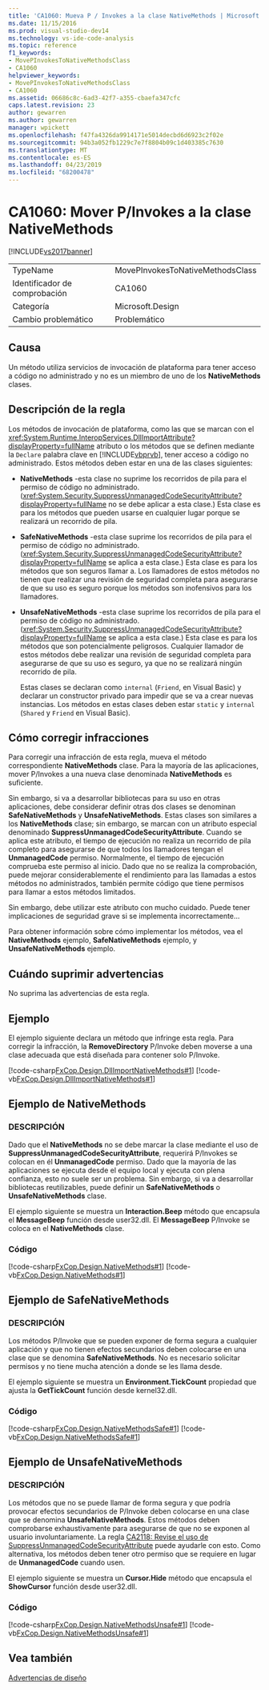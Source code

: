 ```yaml
---
title: 'CA1060: Mueva P / Invokes a la clase NativeMethods | Microsoft Docs'
ms.date: 11/15/2016
ms.prod: visual-studio-dev14
ms.technology: vs-ide-code-analysis
ms.topic: reference
f1_keywords:
- MovePInvokesToNativeMethodsClass
- CA1060
helpviewer_keywords:
- MovePInvokesToNativeMethodsClass
- CA1060
ms.assetid: 06686c8c-6ad3-42f7-a355-cbaefa347cfc
caps.latest.revision: 23
author: gewarren
ms.author: gewarren
manager: wpickett
ms.openlocfilehash: f47fa4326da9914171e5014decbd6d6923c2f02e
ms.sourcegitcommit: 94b3a052fb1229c7e7f8804b09c1d403385c7630
ms.translationtype: MT
ms.contentlocale: es-ES
ms.lasthandoff: 04/23/2019
ms.locfileid: "68200478"
---
```

# <a name="ca1060-move-pinvokes-to-nativemethods-class"></a>CA1060: Mover P/Invokes a la clase NativeMethods
[!INCLUDE[vs2017banner](../includes/vs2017banner.md)]

|||
|-|-|
|TypeName|MovePInvokesToNativeMethodsClass|
|Identificador de comprobación|CA1060|
|Categoría|Microsoft.Design|
|Cambio problemático|Problemático|

## <a name="cause"></a>Causa
 Un método utiliza servicios de invocación de plataforma para tener acceso a código no administrado y no es un miembro de uno de los **NativeMethods** clases.

## <a name="rule-description"></a>Descripción de la regla
 Los métodos de invocación de plataforma, como las que se marcan con el <xref:System.Runtime.InteropServices.DllImportAttribute?displayProperty=fullName> atributo o los métodos que se definen mediante la `Declare` palabra clave en [!INCLUDE[vbprvb](../includes/vbprvb-md.md)], tener acceso a código no administrado. Estos métodos deben estar en una de las clases siguientes:

- **NativeMethods** -esta clase no suprime los recorridos de pila para el permiso de código no administrado. (<xref:System.Security.SuppressUnmanagedCodeSecurityAttribute?displayProperty=fullName> no se debe aplicar a esta clase.) Esta clase es para los métodos que pueden usarse en cualquier lugar porque se realizará un recorrido de pila.

- **SafeNativeMethods** -esta clase suprime los recorridos de pila para el permiso de código no administrado. (<xref:System.Security.SuppressUnmanagedCodeSecurityAttribute?displayProperty=fullName> se aplica a esta clase.) Esta clase es para los métodos que son seguros llamar a. Los llamadores de estos métodos no tienen que realizar una revisión de seguridad completa para asegurarse de que su uso es seguro porque los métodos son inofensivos para los llamadores.

- **UnsafeNativeMethods** -esta clase suprime los recorridos de pila para el permiso de código no administrado. (<xref:System.Security.SuppressUnmanagedCodeSecurityAttribute?displayProperty=fullName> se aplica a esta clase.) Esta clase es para los métodos que son potencialmente peligrosos. Cualquier llamador de estos métodos debe realizar una revisión de seguridad completa para asegurarse de que su uso es seguro, ya que no se realizará ningún recorrido de pila.

  Estas clases se declaran como `internal` (`Friend`, en Visual Basic) y declarar un constructor privado para impedir que se va a crear nuevas instancias. Los métodos en estas clases deben estar `static` y `internal` (`Shared` y `Friend` en Visual Basic).

## <a name="how-to-fix-violations"></a>Cómo corregir infracciones
 Para corregir una infracción de esta regla, mueva el método correspondiente **NativeMethods** clase. Para la mayoría de las aplicaciones, mover P/Invokes a una nueva clase denominada **NativeMethods** es suficiente.

 Sin embargo, si va a desarrollar bibliotecas para su uso en otras aplicaciones, debe considerar definir otras dos clases se denominan **SafeNativeMethods** y **UnsafeNativeMethods**. Estas clases son similares a los **NativeMethods** clase; sin embargo, se marcan con un atributo especial denominado **SuppressUnmanagedCodeSecurityAttribute**. Cuando se aplica este atributo, el tiempo de ejecución no realiza un recorrido de pila completo para asegurarse de que todos los llamadores tengan el **UnmanagedCode** permiso. Normalmente, el tiempo de ejecución comprueba este permiso al inicio. Dado que no se realiza la comprobación, puede mejorar considerablemente el rendimiento para las llamadas a estos métodos no administrados, también permite código que tiene permisos para llamar a estos métodos limitados.

 Sin embargo, debe utilizar este atributo con mucho cuidado. Puede tener implicaciones de seguridad grave si se implementa incorrectamente...

 Para obtener información sobre cómo implementar los métodos, vea el **NativeMethods** ejemplo, **SafeNativeMethods** ejemplo, y **UnsafeNativeMethods** ejemplo.

## <a name="when-to-suppress-warnings"></a>Cuándo suprimir advertencias
 No suprima las advertencias de esta regla.

## <a name="example"></a>Ejemplo
 El ejemplo siguiente declara un método que infringe esta regla. Para corregir la infracción, la **RemoveDirectory** P/Invoke deben moverse a una clase adecuada que está diseñada para contener solo P/Invoke.

 [!code-csharp[FxCop.Design.DllImportNativeMethods#1](../snippets/csharp/VS_Snippets_CodeAnalysis/FxCop.Design.DllImportNativeMethods/cs/FxCop.Design.DllImportNativeMethods.cs#1)]
 [!code-vb[FxCop.Design.DllImportNativeMethods#1](../snippets/visualbasic/VS_Snippets_CodeAnalysis/FxCop.Design.DllImportNativeMethods/vb/FxCop.Design.DllImportNativeMethods.vb#1)]

## <a name="nativemethods-example"></a>Ejemplo de NativeMethods

### <a name="description"></a>DESCRIPCIÓN
 Dado que el **NativeMethods** no se debe marcar la clase mediante el uso de **SuppressUnmanagedCodeSecurityAttribute**, requerirá P/Invokes se colocan en él **UnmanagedCode** permiso. Dado que la mayoría de las aplicaciones se ejecuta desde el equipo local y ejecuta con plena confianza, esto no suele ser un problema. Sin embargo, si va a desarrollar bibliotecas reutilizables, puede definir un **SafeNativeMethods** o **UnsafeNativeMethods** clase.

 El ejemplo siguiente se muestra un **Interaction.Beep** método que encapsula el **MessageBeep** función desde user32.dll. El **MessageBeep** P/Invoke se coloca en el **NativeMethods** clase.

### <a name="code"></a>Código
 [!code-csharp[FxCop.Design.NativeMethods#1](../snippets/csharp/VS_Snippets_CodeAnalysis/FxCop.Design.NativeMethods/cs/FxCop.Design.NativeMethods.cs#1)]
 [!code-vb[FxCop.Design.NativeMethods#1](../snippets/visualbasic/VS_Snippets_CodeAnalysis/FxCop.Design.NativeMethods/vb/FxCop.Design.NativeMethods.vb#1)]

## <a name="safenativemethods-example"></a>Ejemplo de SafeNativeMethods

### <a name="description"></a>DESCRIPCIÓN
 Los métodos P/Invoke que se pueden exponer de forma segura a cualquier aplicación y que no tienen efectos secundarios deben colocarse en una clase que se denomina **SafeNativeMethods**. No es necesario solicitar permisos y no tiene mucha atención a donde se les llama desde.

 El ejemplo siguiente se muestra un **Environment.TickCount** propiedad que ajusta la **GetTickCount** función desde kernel32.dll.

### <a name="code"></a>Código
 [!code-csharp[FxCop.Design.NativeMethodsSafe#1](../snippets/csharp/VS_Snippets_CodeAnalysis/FxCop.Design.NativeMethodsSafe/cs/FxCop.Design.NativeMethodsSafe.cs#1)]
 [!code-vb[FxCop.Design.NativeMethodsSafe#1](../snippets/visualbasic/VS_Snippets_CodeAnalysis/FxCop.Design.NativeMethodsSafe/vb/FxCop.Design.NativeMethodsSafe.vb#1)]

## <a name="unsafenativemethods-example"></a>Ejemplo de UnsafeNativeMethods

### <a name="description"></a>DESCRIPCIÓN
 Los métodos que no se puede llamar de forma segura y que podría provocar efectos secundarios de P/Invoke deben colocarse en una clase que se denomina **UnsafeNativeMethods**. Estos métodos deben comprobarse exhaustivamente para asegurarse de que no se exponen al usuario involuntariamente. La regla [CA2118: Revise el uso de SuppressUnmanagedCodeSecurityAttribute](../code-quality/ca2118-review-suppressunmanagedcodesecurityattribute-usage.md) puede ayudarle con esto. Como alternativa, los métodos deben tener otro permiso que se requiere en lugar de **UnmanagedCode** cuando usen.

 El ejemplo siguiente se muestra un **Cursor.Hide** método que encapsula el **ShowCursor** función desde user32.dll.

### <a name="code"></a>Código
 [!code-csharp[FxCop.Design.NativeMethodsUnsafe#1](../snippets/csharp/VS_Snippets_CodeAnalysis/FxCop.Design.NativeMethodsUnsafe/cs/FxCop.Design.NativeMethodsUnsafe.cs#1)]
 [!code-vb[FxCop.Design.NativeMethodsUnsafe#1](../snippets/visualbasic/VS_Snippets_CodeAnalysis/FxCop.Design.NativeMethodsUnsafe/vb/FxCop.Design.NativeMethodsUnsafe.vb#1)]

## <a name="see-also"></a>Vea también
 [Advertencias de diseño](../code-quality/design-warnings.md)
